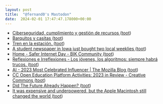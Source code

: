 ```yaml
---
layout: post
title:  "@fernand0's Mastodon"
date:  2024-02-01 17:47:47.178000+00:00
---
```

*  [Ciberseguridad, cumplimiento y gestión de recursos ](http://fernand0.github.io//cumplimiento-ciberseguridad) ([toot](https://mastodon.social/@fernand0/111857478348140873))
*  [Barquitos y casitas ](https://www.flickr.com/photos/fernand0/53503056800) ([toot](https://mastodon.social/@fernand0/111857418308317909))
*  [Tren en la estación. ](https://avecesunafoto.wordpress.com/2024/02/01/tren-en-la-estacion) ([toot](https://mastodon.social/@fernand0/111857364766460198))
*  [A student newspaper in Iowa just bought two local weeklies ](https://www.niemanlab.org/2024/01/a-student-newspaper-in-iowa-just-bought-two-local-weeklies) ([toot](https://mastodon.social/@fernand0/111857351882413140))
*  [Home - Safer Internet Day - BIK Community ](https://www.saferinternetday.org) ([toot](https://mastodon.social/@fernand0/111857227991146400))
*  [
         Reflexiones e Irreflexiones - Los jóvenes, los algoritmos: siempre habrá trucos.
       ](http://fernand0.blogalia.com//historias/7881) ([toot](https://mastodon.social/@fernand0/111857211862638507))
*  [AI - 2023 Most Celebrated Influencer \| The Mozilla Blog ](https://blog.mozilla.org/en/mozilla/ai/ai-2023s-most-celebrated-influencer) ([toot](https://mastodon.social/@fernand0/111857018930639902))
*  [CC Open Education Platform Activities: 2023 in Review - Creative Commons ](https://creativecommons.org/2024/01/31/cc-open-education-platform-activities-2023-in-review) ([toot](https://mastodon.social/@fernand0/111856912737728218))
*  [Did The Future Already Happen? ](https://kottke.org/24/01/did-the-future-already-happe) ([toot](https://mastodon.social/@fernand0/111856788460533230))
*  [It was expensive and underpowered, but the Apple Macintosh still changed the world ](https://www.theguardian.com/commentisfree/2024/jan/27/it-was-expensive-and-underpowered-but-the-apple-macintosh-still-changed-the-worl) ([toot](https://mastodon.social/@fernand0/111856664107757586))
